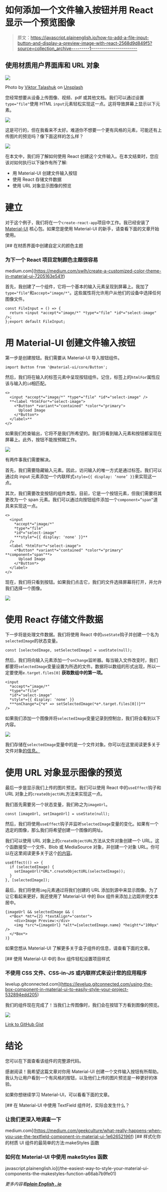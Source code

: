 # 如何添加一个文件输入按钮并用 React 显示一个预览图像

> 原文：<https://javascript.plainenglish.io/how-to-add-a-file-input-button-and-display-a-preview-image-with-react-2568d9d849f5?source=collection_archive---------1----------------------->

## 使用材质用户界面库和 URL 对象

![](img/566b6ab3db82583f2f07d6a18c9bc6c3.png)

Photo by [Viktor Talashuk](https://unsplash.com/@viktortalashuk?utm_source=medium&utm_medium=referral) on [Unsplash](https://unsplash.com?utm_source=medium&utm_medium=referral)

您经常想要从设备上传图像、视频、pdf 或其他文档。我们可以通过设置`type="file"`使用 HTML `input`元素轻松实现这一点。这将导致屏幕上显示以下元素。

![](img/fce24bf7cd796ab93d6936bbbb0d279f.png)

这是可行的，但在我看来不太好。难道你不想要一个更有风格的元素，可能还有上传图片的预览吗？像下面这样的怎么样？

![](img/7b2fdaa6d6e5a8d2201e13cdc8705e99.png)

在本文中，我们将了解如何使用 React 创建这个文件输入。在本文结束时，您应该对如何执行以下操作有所了解:

*   用 Material-UI 创建文件输入按钮
*   使用 React 存储文件数据
*   使用 URL 对象显示图像的预览

# 建立

对于这个例子，我们将在一个`create-react-app`项目中工作。我已经安装了 [Material-UI](https://www.npmjs.com/package/@material-ui/core) 核心包。如果您是使用 Material-UI 的新手，请查看下面的文章开始使用。

[](https://medium.com/swlh/create-a-customized-color-theme-in-material-ui-7205163e541f) [## 在材质界面中创建自定义的颜色主题

### 为下一个 React 项目定制颜色主题很容易

medium.com](https://medium.com/swlh/create-a-customized-color-theme-in-material-ui-7205163e541f) 

首先，我创建了一个组件，它将一个基本的输入元素呈现到屏幕上。我加了`type="file"`和`accept="image/*"`。这些属性将允许用户从他们的设备中选择任何图像文件。

```
const FileInput = () => {
  return <input *accept*="image/*" *type*="file" *id*="select-image" />;
};export default FileInput;
```

# 用 Material-UI 创建文件输入按钮

第一步是创建按钮。我们需要从 Material-UI 导入按钮组件。

```
import Button from '@material-ui/core/Button';
```

然后，我们将在输入的标签元素中呈现按钮组件。记住，标签上的`htmlFor`属性应该与输入的`id`相匹配。

```
<>
  <input *accept*="image/*" *type*="file" *id*="select-image" />
  **<label *htmlFor*="select-image">
    <*Button* *variant*="contained" *color*="primary">
      Upload Image
    </*Button*>
  </label>**
</>
```

如果我们检查输出，它将不是我们所希望的。我们将看到输入元素和按钮都呈现在屏幕上。此外，按钮不能按预期工作。

![](img/c0af296da41daafaea2ab3908502ce15.png)

有两件事我们需要解决。

首先，我们需要隐藏输入元素。因此，访问输入的唯一方式是通过标签。我们可以通过向 input 元素添加一个内联样式`style={{ display: ‘none’ }}`来实现这一点。

其次，我们需要改变按钮的组件类型。目前，它是一个按钮元素，但我们需要将其更改为一个 span 元素。我们可以通过向按钮组件添加一个`component=”span”`道具来实现这一点。

```
<>
  <input 
    *accept*="image/*" 
    *type*="file" 
    *id*="select-image"
    ***style*={{ display: 'none' }}**
  />
  <label *htmlFor*="select-image">
    <*Button* *variant*="contained" *color*="primary" **component="span"**>
      Upload Image
    </*Button*>
  </label>
</>
```

现在，我们将只看到按钮。如果我们点击它，我们的文件选择屏幕将打开，并允许我们选择一个图像。

![](img/f77e3c690462c7ac89020375fd98a61b.png)

# 使用 React 存储文件数据

下一步将是处理文件数据。我们将使用 React 中的`useState`钩子并创建一个名为`selectedImage`的状态变量。

```
const [selectedImage, setSelectedImage] = useState(null);
```

然后，我们将向输入元素添加一个`onChange`监听器。每当输入文件改变时，我们都要将`selectedImage`变量设置为所选的文件。数据将以数组的形式出现，所以一定要使用`e.target.files[0]` **获取数组中的第一项。**

```
<input
  *accept*="image/*"
  *type*="file"
  *id*="select-image"
  *style*={{ display: 'none' }}
  ***onChange*={*e* => setSelectedImage(*e*.target.files[0])}**
/>
```

如果我们添加一个图像并将`selectedImage`变量记录到控制台，我们将会看到以下内容。

![](img/7a12a1fb430134314303615540aa1938.png)

我们存储在`selectedImage`变量中的是一个文件对象。你可以在这里阅读更多关于文件对象[的信息。](https://developer.mozilla.org/en-US/docs/Web/API/File)

# 使用 URL 对象显示图像的预览

最后一步是显示我们上传的图片预览。我们可以使用 React 中的`useEffect`钩子和 URL 对象上的`createObjectURL`方法来实现这一点。

我们首先需要另一个状态变量，我们称之为`imageUrl`。

```
const [imageUrl, setImageUrl] = useState(null);
```

然后，我们将使用`useEffect`钩子并监听`selectedImage`变量的变化。如果有一个选定的图像，那么我们将希望创建一个图像的网址。

我们可以使用 URL 对象上的`createObjectURL`方法从文件对象创建一个 URL。这个函数接受一个文件、Blob 或 MediaSource 对象，并创建一个对象 URL。你可以在这里阅读更多关于这个[的内容](https://developer.mozilla.org/en-US/docs/Web/API/URL/createObjectURL)。

```
useEffect(() => {
  if (selectedImage) {
    setImageUrl(*URL*.createObjectURL(selectedImage));
  }
}, [selectedImage]);
```

最后，我们将使用`img`元素通过将我们创建的 URL 添加到源中来显示图像。为了让它看起来更好，我还使用了 Material-UI 中的 Box 组件来添加上边距并使文本居中。

```
{imageUrl && selectedImage && (
  <*Box* *mt*={2} *textAlign*="center">
    <div>Image Preview:</div>
    <img *src*={imageUrl} *alt*={selectedImage.name} *height*="100px" />
  </*Box*>
)}
```

如果您想从 Material-UI 了解更多关于盒子组件的信息，请查看下面的文章。

[](https://levelup.gitconnected.com/using-the-box-component-in-material-ui-to-easily-style-your-project-532894edd205) [## 使用 Material-UI 中的 Box 组件轻松设置项目样式

### 不使用 CSS 文件、CSS-in-JS 或内联样式来设计您的应用程序

levelup.gitconnected.com](https://levelup.gitconnected.com/using-the-box-component-in-material-ui-to-easily-style-your-project-532894edd205) 

我们的组件现在完成了！当我们上传图像时，我们会在按钮下方看到图像的预览。

![](img/7b2fdaa6d6e5a8d2201e13cdc8705e99.png)

[Link to GitHub Gist](https://gist.github.com/chadmuro/e770ade905c27eb76f44559e6c4eb6be)

# 结论

您可以在下面查看该组件的完整源代码。

感谢阅读！我希望这篇文章对你用 Material-UI 创建一个文件输入按钮有所帮助。我认为让用户看到一个有风格的按钮，以及他们上传的图片预览是一种更好的体验。

如果你想继续学习 Material-UI，可以看看下面的文章。

[](https://medium.com/geekculture/what-really-happens-when-you-use-the-textfield-component-in-material-ui-1e62652196f) [## 在 Material-UI 中使用 TextField 组件时，实际会发生什么？

### 让我们更深入地调查一下

medium.com](https://medium.com/geekculture/what-really-happens-when-you-use-the-textfield-component-in-material-ui-1e62652196f) [](/the-easiest-way-to-style-your-material-ui-components-the-makestyles-function-a66ab7b9fe01) [## 样式化你的材质 UI 组件的最简单的方法:makeStyles 函数

### 如何在 Material-UI 中使用 makeStyles 函数

javascript.plainenglish.io](/the-easiest-way-to-style-your-material-ui-components-the-makestyles-function-a66ab7b9fe01) 

*更多内容看*[***plain English . io***](http://plainenglish.io/)
